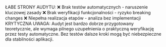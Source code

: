 ŁABE STRONY AUDYTU:
❌ Brak testów automatycznych - naruszenie kluczowej zasady
❌ Brak weryfikacji funkcjonalności - ryzyko breaking changes
❌ Niepełna realizacja etapów - analiza bez implementacji
KRYTYCZNA UWAGA:
Audyt jest bardzo dobrze przygotowany teoretycznie, ale wymaga pilnego uzupełnienia o praktyczną weryfikację przez testy automatyczne. Bez testów dalsze kroki mogą być niebezpieczne dla stabilności aplikacji.